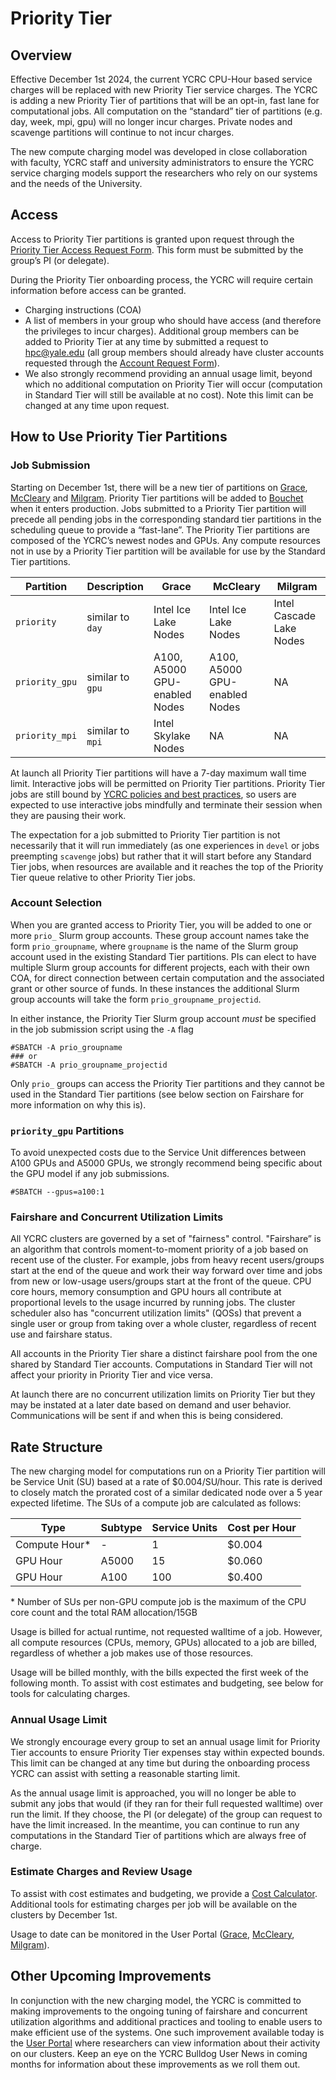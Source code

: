 # Priority Tier

## Overview

Effective December 1st 2024, the current YCRC CPU-Hour based service charges will be replaced with new Priority Tier service charges.
The YCRC is adding a new Priority Tier of partitions that will be an opt-in, fast lane for computational jobs. 
All computation on the “standard” tier of partitions (e.g. day, week, mpi, gpu) will no longer incur charges.
Private nodes and scavenge partitions will continue to not incur charges.

The new compute charging model was developed in close collaboration with faculty, YCRC staff and university administrators to ensure the YCRC service charging models support the researchers who rely on our systems and the needs of the University.

## Access

Access to Priority Tier partitions is granted upon request through the [Priority Tier Access Request Form](https://docs.google.com/forms/d/1gXaOiOwmU-YY1Q5k2mJJRmEHTeJcBs9BlkJ7n1akF1Q).
This form must be submitted by the group’s PI (or delegate).

During the Priority Tier onboarding process, the YCRC will require certain information before access can be granted.

* Charging instructions (COA)
* A list of members in your group who should have access (and therefore the privileges to incur charges). Additional group members can be added to Priority Tier at any time by submitted a request to [hpc@yale.edu](mailto:hpc@yale.edu) (all group members should already have cluster accounts requested through the [Account Request Form](https://research.computing.yale.edu/support/hpc/account-request)).
* We also strongly recommend providing an annual usage limit, beyond which no additional computation on Priority Tier will occur (computation in Standard Tier will still be available at no cost). Note this limit can be changed at any time upon request.

## How to Use Priority Tier Partitions

### Job Submission

Starting on December 1st, there will be a new tier of partitions on [Grace](/clusters/grace/), [McCleary](/clusters/mccleary/) and [Milgram](/clusters/milgram/). Priority Tier partitions will be added to [Bouchet](/clusters/bouchet/) when it enters production.
Jobs submitted to a Priority Tier partition will precede all pending jobs in the corresponding standard tier partitions in the scheduling queue to provide a “fast-lane”. 
The Priority Tier partitions are composed of the YCRC’s newest nodes and GPUs.
Any compute resources not in use by a Priority Tier partition will be available for use by the Standard Tier partitions.

| Partition       | Description       | Grace                             | McCleary                          | Milgram |
|-----------------|-------------------|-----------------------------------|-----------------------------------|-----------|
| `priority`      | similar to `day`  | Intel Ice Lake Nodes              | Intel Ice Lake Nodes              |  Intel Cascade Lake Nodes |
| `priority_gpu`  | similar to `gpu`  | A100, A5000 GPU-enabled Nodes | A100, A5000 GPU-enabled Nodes |  NA | 
| `priority_mpi`  | similar to `mpi`  | Intel Skylake Nodes |  NA | NA  |

At launch all Priority Tier partitions will have a 7-day maximum wall time limit. Interactive jobs will be permitted on Priority Tier partitions. Priority Tier jobs are still bound by [YCRC policies and best practices](/clusters-at-yale/access/accounts/), so users are expected to use interactive jobs mindfully and terminate their session when they are pausing their work.

The expectation for a job submitted to Priority Tier partition is not necessarily that it will run immediately (as one experiences in `devel` or jobs preempting `scavenge` jobs) but rather that it will start before any Standard Tier jobs, when resources are available and it reaches the top of the Priority Tier queue relative to other Priority Tier jobs.

### Account Selection

When you are granted access to Priority Tier, you will be added to one or more `prio_` Slurm group accounts.
These group account names take the form `prio_groupname`, where `groupname` is the name of the Slurm group account used in the existing Standard Tier partitions.
PIs can elect to have multiple Slurm group accounts for different projects, each with their own COA, for direct connection between certain computation and the associated grant or other source of funds.
In these instances the additional Slurm group accounts will take the form `prio_groupname_projectid`.

In either instance, the Priority Tier Slurm group account *must* be specified in the job submission script using the `-A` flag

```
#SBATCH -A prio_groupname
### or
#SBATCH -A prio_groupname_projectid
```

Only `prio_` groups can access the Priority Tier partitions and they cannot be used in the Standard Tier partitions (see below section on Fairshare for more information on why this is). 

### `priority_gpu` Partitions


To avoid unexpected costs due to the Service Unit differences between A100 GPUs and A5000 GPUs, we strongly recommend being specific about the GPU model if any job submissions.

```
#SBATCH --gpus=a100:1
```

### Fairshare and Concurrent Utilization Limits

All YCRC clusters are governed by a set of "fairness" control. 
"Fairshare” is an algorithm that controls moment-to-moment priority of a job based on recent use of the cluster. 
For example, jobs from heavy recent users/groups start at the end of the queue and work their way forward over time and jobs from new or low-usage users/groups start at the front of the queue. 
CPU core hours, memory consumption and GPU hours all contribute at proportional levels to the usage incurred by running jobs. 
The cluster scheduler also has "concurrent utilization limits" (QOSs) that prevent a single user or group from taking over a whole cluster, regardless of recent use and fairshare status. 

All accounts in the Priority Tier share a distinct fairshare pool from the one shared by Standard Tier accounts.
Computations in Standard Tier will not affect your priority in Priority Tier and vice versa.

At launch there are no concurrent utilization limits on Priority Tier but they may be instated at a later date based on demand and user behavior.
Communications will be sent if and when this is being considered.

## Rate Structure

The new charging model for computations run on a Priority Tier partition will be Service Unit (SU) based at a rate of $0.004/SU/hour.
This rate is derived to closely match the prorated cost of a similar dedicated node over a 5 year expected lifetime.
The SUs of a compute job are calculated as follows:

|  Type | Subtype   | Service Units  | Cost per Hour  |
|----------------|--------|-----|--------|
| Compute Hour\* |  -     | 1   | $0.004 |
| GPU Hour       | A5000  | 15  | $0.060 |
| GPU Hour       | A100   | 100 | $0.400 |

\* Number of SUs per non-GPU compute job is the maximum of the CPU core count and the total RAM allocation/15GB

Usage is billed for actual runtime, not requested walltime of a job. 
However, all compute resources (CPUs, memory, GPUs) allocated to a job are billed, regardless of whether a job makes use of those resources.

Usage will be billed monthly, with the bills expected the first week of the following month. To assist with cost estimates and budgeting, see below for tools for calculating charges.

### Annual Usage Limit

We strongly encourage every group to set an annual usage limit for Priority Tier accounts to ensure Priority Tier expenses stay within expected bounds.
This limit can be changed at any time but during the onboarding process YCRC can assist with setting a reasonable starting limit.

As the annual usage limit is approached, you will no longer be able to submit any jobs that would (if they ran for their full requested walltime) over run the limit.
If they choose, the PI (or delegate) of the group can request to have the limit increased.
In the meantime, you can continue to run any computations in the Standard Tier of partitions which are always free of charge.

### Estimate Charges and Review Usage

To assist with cost estimates and budgeting, we provide a [Cost Calculator](https://docs.google.com/spreadsheets/d/1607EHXc_aay0O0CeteV9ckkwcrFhJwvx9aNmxFmLIYI/edit?usp=sharing). 
Additional tools for estimating charges per job will be available on the clusters by December 1st.

Usage to date can be monitored in the User Portal ([Grace](https://ood-grace.ycrc.yale.edu/pun/sys/ycrc_userportal), [McCleary](https://ood-mccleary.ycrc.yale.edu/pun/sys/ycrc_userportal), [Milgram](https://ood-milgram.ycrc.yale.edu/pun/sys/ycrc_userportal)).

## Other Upcoming Improvements

In conjunction with the new charging model, the YCRC is committed to making improvements to the ongoing tuning of fairshare and concurrent utilization algorithms and additional practices and tooling to enable users to make efficient use of the systems.
One such improvement available today is the [User Portal](https://docs.ycrc.yale.edu/news/2024-08/#ycrc-hpc-user-portal) where researchers can view information about their activity on our clusters.
Keep an eye on the YCRC Bulldog User News in coming months for information about these improvements as we roll them out.
